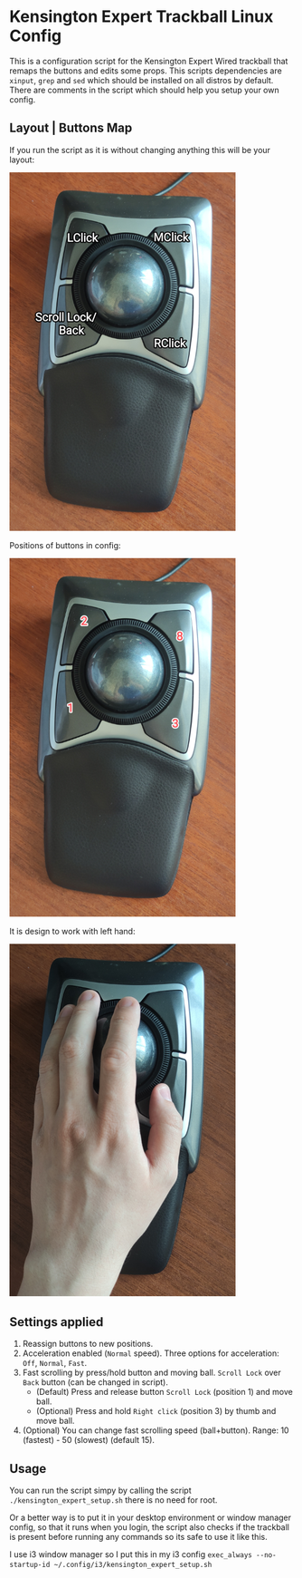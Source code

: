 # Kensington Expert Trackball Linux Config
This is a configuration script for the Kensington Expert Wired trackball
that remaps the buttons and edits some props.
This scripts dependencies are `xinput`, `grep` and `sed` 
which should be installed on all distros by default.
There are comments in the script which should help you setup your own config.

## Layout | Buttons Map
If you run the script as it is without changing anything this will be your layout:

<img src="img/buttons_map.png" width="400"/>

Positions of buttons in config:

<img src="img/positions_of_buttons.png" width="400"/>

It is design to work with left hand:

<img src="img/left_hand_usage.png" width="400"/>

## Settings applied
1. Reassign buttons to new positions.
2. Acceleration enabled (`Normal` speed). Three options for acceleration: `Off`, `Normal`, `Fast`.
3. Fast scrolling by press/hold button and moving ball. 
`Scroll Lock` over `Back` button (can be changed in script).
    - (Default) Press and release button `Scroll Lock` (position 1) and move ball.
    - (Optional) Press and hold `Right click` (position 3) by thumb and move ball.
4. (Optional) You can change fast scrolling speed (ball+button). Range: 10 (fastest) - 50 (slowest) (default 15).

## Usage
You can run the script simpy by calling the script `./kensington_expert_setup.sh` there is no need for root.

Or a better way is to put it in your desktop environment or window manager config, so that it runs when you login, the script also checks if the trackball is present before running any commands so its safe to use it like this.

I use i3 window manager so I put this in my i3 config `exec_always --no-startup-id ~/.config/i3/kensington_expert_setup.sh`
